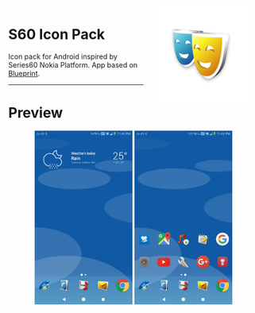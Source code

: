 <img src="docs/icon.png" width="192" align="right" hspace="20" />

S60 Icon Pack
======

Icon pack for Android inspired by Series60 Nokia Platform.
App based on [Blueprint](https://github.com/jahirfiquitiva/Blueprint).

---

# Preview
<p align="center">
<img src="docs/preview_cover.jpg" height="350"/>
<img src="docs/preview_icons.jpg" height="350"/>
</p>
